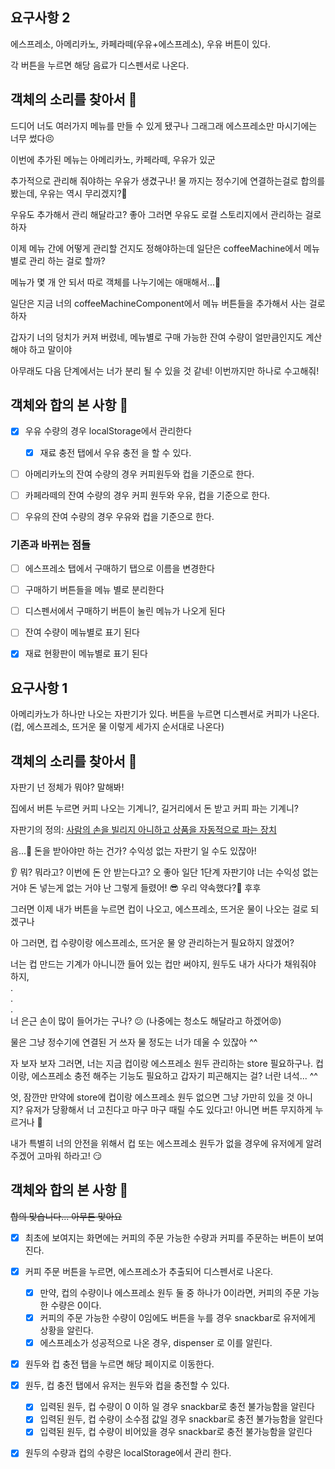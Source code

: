 ## 요구사항 2

에스프레소, 아메리카노, 카페라떼(우유+에스프레소), 우유 버튼이 있다.

각 버튼을 누르면 해당 음료가 디스펜서로 나온다.

## 객체의 소리를 찾아서 📣

드디어 너도 여러가지 메뉴를 만들 수 있게 됐구나 그래그래 에스프레소만 마시기에는 너무 썼다😣

이번에 추가된 메뉴는 아메리카노, 카페라떼, 우유가 있군

추가적으로 관리해 줘야하는 우유가 생겼구나! 물 까지는 정수기에 연결하는걸로 합의를 봤는데, 우유는 역시 무리겠지?👀

우유도 추가해서 관리 해달라고? 좋아 그러면 우유도 로컬 스토리지에서 관리하는 걸로 하자

이제 메뉴 간에 어떻게 관리할 건지도 정해야하는데 일단은 coffeeMachine에서 메뉴 별로 관리 하는 걸로 할까?

메뉴가 몇 개 안 되서 따로 객체를 나누기에는 애매해서...🤔

일단은 지금 너의 coffeeMachineComponent에서 메뉴 버튼들을 추가해서 사는 걸로 하자

갑자기 너의 덩치가 커져 버렸네, 메뉴별로 구매 가능한 잔여 수량이 얼만큼인지도 계산해야 하고 말이야

아무래도 다음 단계에서는 너가 분리 될 수 있을 것 같네! 이번까지만 하나로 수고해줘!

## 객체와 합의 본 사항 📝

- [x] 우유 수량의 경우 localStorage에서 관리한다

  - [x] 재료 충전 탭에서 우유 충전 을 할 수 있다.

- [ ] 아메리카노의 잔여 수량의 경우 커피원두와 컵을 기준으로 한다.

- [ ] 카페라떼의 잔여 수량의 경우 커피 원두와 우유, 컵을 기준으로 한다.

- [ ] 우유의 잔여 수량의 경우 우유와 컵을 기준으로 한다.

### 기존과 바뀌는 점들

- [ ] 에스프레소 탭에서 구매하기 탭으로 이름을 변경한다

- [ ] 구매하기 버튼들을 메뉴 별로 분리한다

- [ ] 디스펜서에서 구매하기 버튼이 눌린 메뉴가 나오게 된다

- [ ] 잔여 수량이 메뉴별로 표기 된다

- [x] 재료 현황판이 메뉴별로 표기 된다

## 요구사항 1

아메리카노가 하나만 나오는 자판기가 있다. 버튼을 누르면 디스펜서로 커피가 나온다.
(컵, 에스프레소, 뜨거운 물 이렇게 세가지 순서대로 나온다)

## 객체의 소리를 찾아서 📣

자판기 넌 정체가 뭐야? 말해봐!

집에서 버튼 누르면 커피 나오는 기계니?, 길거리에서 돈 받고 커피 파는 기계니?

자판기의 정의: <a href="https://ko.dict.naver.com/#/search?query=%EC%9E%90%ED%8C%90%EA%B8%B0">사람의 손을 빌리지 아니하고 상품을 자동적으로 파는 장치</a>

음...🤔 돈을 받아야만 하는 건가? 수익성 없는 자판기 일 수도 있잖아!

👂 뭐? 뭐라고? 이번에 돈 안 받는다고? 오 좋아 일단 1단계 자판기야 너는 수익성 없는 거야 돈 넣는게 없는 거야 난 그렇게 들렸어! 😎 우리 약속했다?🤝 후후

그러면 이제 내가 버튼을 누르면 컵이 나오고, 에스프레소, 뜨거운 물이 나오는 걸로 되겠구나

아 그러면, 컵 수량이랑 에스프레소, 뜨거운 물 양 관리하는거 필요하지 않겠어?

너는 컵 만드는 기계가 아니니깐 들어 있는 컵만 써야지, 원두도 내가 사다가 채워줘야 하지,
<br>
.<br>
.<br>
.<br>
너 은근 손이 많이 들어가는 구나? 😕 (나중에는 청소도 해달라고 하겠어😡)

물은 그냥 정수기에 연결된 거 쓰자 물 정도는 너가 데울 수 있잖아 ^^

자 보자 보자 그러면, 너는 지금 컵이랑 에스프레소 원두 관리하는 store 필요하구나. 컵이랑, 에스프레소 충전 해주는 기능도 필요하고 갑자기 피곤해지는 걸? 너란 녀석... ^^

엇, 잠깐만 만약에 store에 컵이랑 에스프레소 원두 없으면 그냥 가만히 있을 것 아니지? 유저가 당황해서 너 고친다고 마구 마구 때릴 수도 있다고! 아니면 버튼 무지하게 누르거나 🤬

내가 특별히 너의 안전을 위해서 컵 또는 에스프레소 원두가 없을 경우에 유저에게 알려주겠어 고마워 하라고! 😏

## 객체와 합의 본 사항 📝

~~합의 맞습니다... 아무튼 맞아요~~

- [x] 최초에 보여지는 화면에는 커피의 주문 가능한 수량과 커피를 주문하는 버튼이 보여진다.

- [x] 커피 주문 버튼을 누르면, 에스프레소가 추출되어 디스펜서로 나온다.

  - [x] 만약, 컵의 수량이나 에스프레소 원두 둘 중 하나가 0이라면, 커피의 주문 가능한 수량은 0이다.
  - [x] 커피의 주문 가능한 수량이 0임에도 버튼을 누를 경우 snackbar로 유저에게 상황을 알린다.
  - [x] 에스프레소가 성공적으로 나온 경우, dispenser 로 이를 알린다.

- [x] 원두와 컵 충전 탭을 누르면 해당 페이지로 이동한다.

- [x] 원두, 컵 충전 탭에서 유저는 원두와 컵을 충전할 수 있다.

  - [x] 입력된 원두, 컵 수량이 0 이하 일 경우 snackbar로 충전 불가능함을 알린다
  - [x] 입력된 원두, 컵 수량이 소수점 값일 경우 snackbar로 충전 불가능함을 알린다
  - [x] 입력된 원두, 컵 수량이 비어있을 경우 snackbar로 충전 불가능함을 알린다

- [x] 원두의 수량과 컵의 수량은 localStorage에서 관리 한다.
